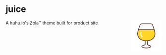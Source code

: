 # juice

<img align="right" width="100" height="100" src="/static/juice.svg">

A huhu.io's Zola™ theme built for product site 
